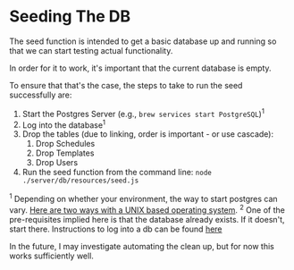 # Seeding The DB

The seed function is intended to get a basic database up and running so that we can start testing actual functionality.

In order for it to work, it's important that the current database is empty.

To ensure that that's the case, the steps to take to run the seed successfully are:
1. Start the Postgres Server (e.g., `brew services start PostgreSQL`)<sup>1</sup>
1. Log into the database<sup>1</sup>
1. Drop the tables (due to linking, order is important - or use cascade):
    1. Drop Schedules
    1. Drop Templates
    1. Drop Users
1. Run the seed function from the command line: `node ./server/db/resources/seed.js`

<sup>1</sup> Depending on whether your environment, the way to start postgres can vary. [Here are two ways with a UNIX based operating system](https://www.stephencharlesweiss.com/blog/2019-11-30/psql-homebrew-docker-conflict/).
<sup>2</sup> One of the pre-requisites implied here is that the database already exists. If it doesn't, start there. Instructions to log into a db can be found [here](https://www.stephencharlesweiss.com/blog/2018-08-19/psql-access-db-via-shell/)

In the future, I may investigate automating the clean up, but for now this works sufficiently well.